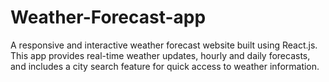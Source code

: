 # Weather-Forecast-app
A responsive and interactive weather forecast website built using React.js. This app provides real-time weather updates, hourly and daily forecasts, and includes a city search feature for quick access to weather information.
